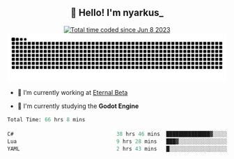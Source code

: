 <h2 align="center">👋 Hello! I'm nyarkus_</h2>
<p align="center">
  <a href="https://wakatime.com/@8f9aa332-6725-4e00-a5d9-b2317a4b74a6">
    <img src="https://wakatime.com/badge/user/8f9aa332-6725-4e00-a5d9-b2317a4b74a6.svg" alt="Total time coded since Jun 8 2023" />
  </a>
  <br>
  <img src = "https://github.com/nyarkus/nyarkus/blob/output/github-snake-dark.svg">
</p>

- 🔭 I’m currently working at [Eternal Beta](https://github.com/Kacianoki/Eternal-Beta)
<!--- 💬 Ask me about **nothing :<**-->
- 🌱 I'm currently studying the **Godot Engine**

<!--START_SECTION:waka-->

```fs
Total Time: 66 hrs 8 mins

C#                                 38 hrs 46 mins  ██████████████▓░░░░░░░░░░   58.32 %
Lua                                9 hrs 28 mins   ███▓░░░░░░░░░░░░░░░░░░░░░   14.26 %
YAML                               2 hrs 43 mins   █░░░░░░░░░░░░░░░░░░░░░░░░   04.10 %
```

<!--END_SECTION:waka-->
